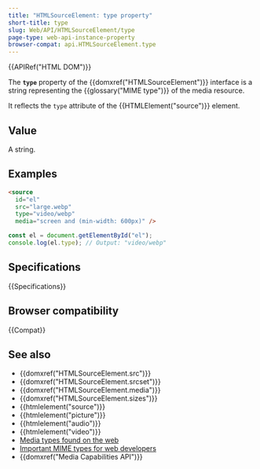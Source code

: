 ```yaml
---
title: "HTMLSourceElement: type property"
short-title: type
slug: Web/API/HTMLSourceElement/type
page-type: web-api-instance-property
browser-compat: api.HTMLSourceElement.type
---
```


{{APIRef("HTML DOM")}}

The **`type`** property of the {{domxref("HTMLSourceElement")}} interface is a string representing the {{glossary("MIME type")}} of the media resource.

It reflects the `type` attribute of the {{HTMLElement("source")}} element.

## Value

A string.

## Examples

```html
<source
  id="el"
  src="large.webp"
  type="video/webp"
  media="screen and (min-width: 600px)" />
```

```js
const el = document.getElementById("el");
console.log(el.type); // Output: "video/webp"
```

## Specifications

{{Specifications}}

## Browser compatibility

{{Compat}}

## See also

- {{domxref("HTMLSourceElement.src")}}
- {{domxref("HTMLSourceElement.srcset")}}
- {{domxref("HTMLSourceElement.media")}}
- {{domxref("HTMLSourceElement.sizes")}}
- {{htmlelement("source")}}
- {{htmlelement("picture")}}
- {{htmlelement("audio")}}
- {{htmlelement("video")}}
- [Media types found on the web](/en-US/docs/Web/Media/Guides/Formats)
- [Important MIME types for web developers](/en-US/docs/Web/HTTP/Guides/MIME_types#important_mime_types_for_web_developers)
- {{domxref("Media Capabilities API")}}

